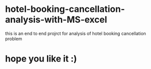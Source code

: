 # hotel-booking-cancellation-analysis-with-MS-excel
this is an end to end projrct for analysis of hotel booking cancellation problem
# hope you like it :)
